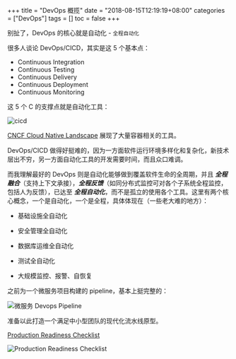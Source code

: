 +++
title = "DevOps  概揽"
date = "2018-08-15T12:19:19+08:00"
categories = ["DevOps"]
tags = []
toc = false
+++

别扯了，DevOps 的核心就是自动化 - `全程自动化`

<!--more-->

很多人谈论 DevOps/CICD，其实是这 5 个基本点：

-   Continuous Integration
-   Continuous Testing
-   Continuous Delivery
-   Continuous Deployment
-   Continuous Monitoring

这 5 个 C 的支撑点就是自动化工具：

![cicd](/images/devops/devops-tools.png#center)

[CNCF Cloud Native Landscape](https://landscape.cncf.io/) 展现了大量容器相关的工具。

DevOps/CICD 做得好挺难的，因为一方面软件运行环境多样化和复杂化，新技术层出不穷，另一方面自动化工具的开发需要时间，而且众口难调。

而我理解最好的 DevOps 则是自动化能够做到覆盖软件生命的全周期，并且 **_全程融合_**（支持上下文承接），_**全程反馈**_（如同分布式监控可对各个子系统全程监控，包括人为反馈），已达至 **_全程自动化_**，而不是孤立的使用各个工具。这里有两个核心概念，一个是自动化，一个是全程，具体体现在（一些老大难的地方）：

-   基础设施全自动化

-   安全管理全自动化

-   数据库运维全自动化

-   测试全自动化

-   大规模监控、报警、自恢复

之前为一个微服务项目构建的 pipeline，基本上挺完整的：

![微服务 Devops Pipeline](/images/devops/devops-pipeline.jpg#center)

准备以此打造一个满足中小型团队的现代化流水线原型。

[Production Readiness Checklist](https://www.gruntwork.io/devops-checklist/)

![Production Readiness Checklist](/images/devops/checklist.png#center)
